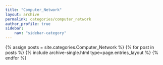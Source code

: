 ```yaml
---
title: "Computer_Network"
layout: archive
permalink: categories/computer_network
author_profile: true
sidebar:
    nav: "sidebar-category"
---
```



{% assign posts = site.categories.Computer_Network %}
{% for post in posts %} {% include archive-single.html type=page.entries_layout %} {% endfor %}
